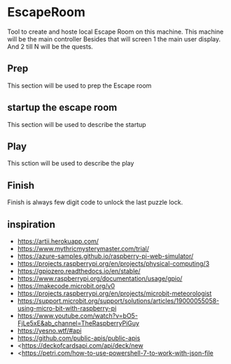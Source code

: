# EscapeRoom

Tool to create and hoste local Escape Room on this machine. This machine will be the main controller
Besides that will screen 1 the main user display. And 2 till N will be the quests.

## Prep

This section will be used to prep the Escape room

## startup the escape room

This section will be used to describe the startup

## Play

This sction will be used to describe the play

## Finish

Finish is always few digit code to unlock the last puzzle lock.

## inspiration
- <https://artii.herokuapp.com/>
- <https://www.mythricmysterymaster.com/trial/>
- <https://azure-samples.github.io/raspberry-pi-web-simulator/>
- <https://projects.raspberrypi.org/en/projects/physical-computing/3>
- <https://gpiozero.readthedocs.io/en/stable/>
- <https://www.raspberrypi.org/documentation/usage/gpio/>
- <https://makecode.microbit.org/v0>
- <https://projects.raspberrypi.org/en/projects/microbit-meteorologist>
- <https://support.microbit.org/support/solutions/articles/19000055058-using-micro-bit-with-raspberry-pi>
- <https://www.youtube.com/watch?v=bO5-FjLe5xE&ab_channel=TheRaspberryPiGuy>
- <https://yesno.wtf/#api>
- <https://github.com/public-apis/public-apis>
- <https://deckofcardsapi.com/api/deck/new
- <https://petri.com/how-to-use-powershell-7-to-work-with-json-file 